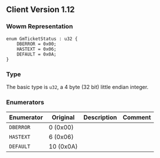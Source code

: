 ## Client Version 1.12

### Wowm Representation
```rust,ignore
enum GmTicketStatus : u32 {
    DBERROR = 0x00;    
    HASTEXT = 0x06;    
    DEFAULT = 0x0A;    
}

```
### Type
The basic type is `u32`, a 4 byte (32 bit) little endian integer.
### Enumerators
| Enumerator | Original  | Description | Comment |
| --------- | -------- | ----------- | ------- |
| `DBERROR` | 0 (0x00) |  |  |
| `HASTEXT` | 6 (0x06) |  |  |
| `DEFAULT` | 10 (0x0A) |  |  |
